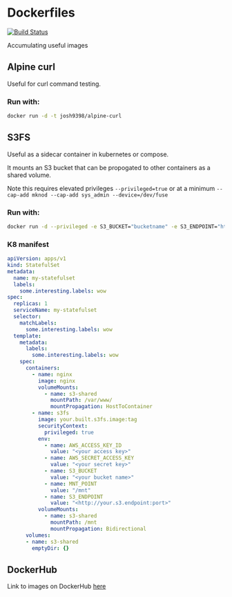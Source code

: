 # Dockerfiles 
[![Build Status](https://travis-ci.com/josh9398/dockerfiles.svg?branch=master)](https://travis-ci.com/josh9398/dockerfiles)

Accumulating useful images

## Alpine curl

Useful for curl command testing.

### Run with:

```bash
docker run -d -t josh9398/alpine-curl
```

## S3FS

Useful as a sidecar container in kubernetes or compose. 

It mounts an S3 bucket that can be propogated to other containers as a shared volume.

Note this requires elevated privileges `--privileged=true` or at a minimum `--cap-add mknod --cap-add sys_admin --device=/dev/fuse`

### Run with:

```bash
docker run -d --privileged -e S3_BUCKET="bucketname" -e S3_ENDPOINT="https://s3.amazonaws.com" -e AWS_ACCESS_KEY_ID="xxxx" -e AWS_SECRET_ACCESS_KEY="xxxx" josh9398/s3fs
```

### K8 manifest

```yaml
apiVersion: apps/v1
kind: StatefulSet
metadata:
  name: my-statefulset
  labels:
    some.interesting.labels: wow
spec:
  replicas: 1
  serviceName: my-statefulset
  selector:
    matchLabels:
      some.interesting.labels: wow
  template:
    metadata:
      labels:
        some.interesting.labels: wow
    spec:
      containers:
        - name: nginx
          image: nginx
          volumeMounts:
            - name: s3-shared
              mountPath: /var/www/
              mountPropagation: HostToContainer         
        - name: s3fs
          image: your.built.s3fs.image:tag
          securityContext:
            privileged: true    
          env:
            - name: AWS_ACCESS_KEY_ID
              value: "<your access key>"
            - name: AWS_SECRET_ACCESS_KEY
              value: "<your secret key>"
            - name: S3_BUCKET
              value: "<your bucket name>"
            - name: MNT_POINT
              value: "/mnt"
            - name: S3_ENDPOINT
              value: "<http://your.s3.endpoint:port>"
          volumeMounts:
            - name: s3-shared
              mountPath: /mnt
              mountPropagation: Bidirectional
      volumes:
      - name: s3-shared
        emptyDir: {}
```

## DockerHub

Link to images on DockerHub [here](https://hub.docker.com/u/josh9398)
